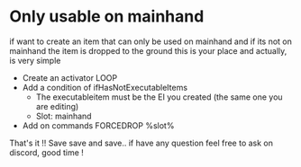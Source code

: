 # Only usable on mainhand

if want to create an item that can only be used on mainhand and if its not on mainhand the item is dropped to the ground this is your place and actually, is very simple

* Create an activator LOOP
* Add a condition of ifHasNotExecutableItems
  * The executableitem must be the EI you created (the same one you are editing)
  * Slot: mainhand
* Add on commands FORCEDROP %slot%

That's it !! Save save and save.. if have any question feel free to ask on discord, good time !

